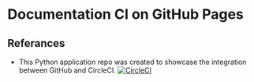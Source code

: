 # Documentation CI on GitHub Pages

## Referances

- This Python application repo was created to showcase the integration between GitHub and CircleCI.
  [![CircleCI](https://circleci.com/gh/NdagiStanley/python_app.svg?style=svg)](https://circleci.com/gh/NdagiStanley/python_app)
